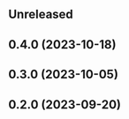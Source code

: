 <!-- Learn how to maintain this file at https://github.com/WordPress/gutenberg/tree/HEAD/packages#maintaining-changelogs. -->

## Unreleased

## 0.4.0 (2023-10-18)

## 0.3.0 (2023-10-05)

## 0.2.0 (2023-09-20)


